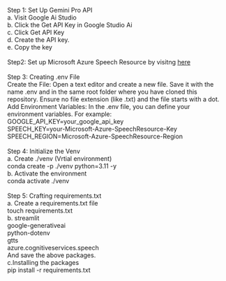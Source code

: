 Step 1: Set Up Gemini Pro API <br />
  a. Visit Google Ai Studio <br />
  b. Click the Get API Key in Google Studio Ai <br />
  c. Click Get API Key <br />
  d. Create the API key.<br />
  e. Copy the key <br />
<br />
Step2: Set up Microsoft Azure Speech Resource by visitng [here](https://portal.azure.com/#create/Microsoft.CognitiveServicesSpeechServices) <br />
  <br />
Step 3: Creating .env File <br />
  Create the File: Open a text editor and create a new file. Save it with the name .env and in the same root folder where you have cloned this repository. Ensure no file extension (like .txt) and the file starts with a dot. <br />
  Add Environment Variables: In the .env file, you can define your environment variables. For example: <br />
  GOOGLE_API_KEY=your_google_api_key<br />
  SPEECH_KEY=your-Microsoft-Azure-SpeechResource-Key <br />
  SPEECH_REGION=Microsoft-Azure-SpeechResource-Region <br />
<br />
Step 4: Initialize the Venv <br />
  a. Create ./venv (Vrtial environment)<br />
    conda create -p ./venv python=3.11 -y <br />
  b. Activate the environment<br />
    conda activate ./venv <br />
  <br />
Step 5: Crafting requirements.txt <br />
  a. Create a requirements.txt file <br />
    touch requirements.txt <br />
  b. streamlit<br />
    google-generativeai <br />
    python-dotenv <br />
    gtts <br />
    azure.cognitiveservices.speech<br />
    And save the above packages. <br />
  c.Installing the packages <br />
  pip install -r requirements.txt <br />
